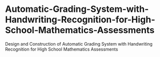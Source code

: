 # Automatic-Grading-System-with-Handwriting-Recognition-for-High-School-Mathematics-Assessments
Design and Construction of Automatic Grading System with Handwriting Recognition for High School Mathematics Assessments
